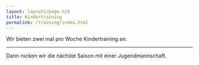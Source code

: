 ```yaml
---
layout: layouts/page.njk
title: Kindertraining
permalink: /training/index.html
---
```

Wir bieten zwei mal pro Woche Kindertraining an.

---

Dann rocken wir die nächste Saison mit einer Jugendmannschaft.